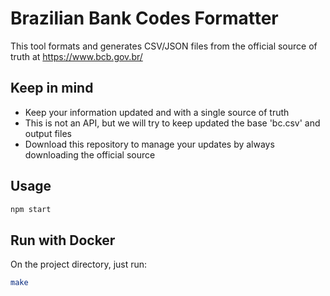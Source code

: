 # Brazilian Bank Codes Formatter

This tool formats and generates CSV/JSON files from the official source of truth at https://www.bcb.gov.br/

## Keep in mind

- Keep your information updated and with a single source of truth
- This is not an API, but we will try to keep updated the base 'bc.csv' and output files
- Download this repository to manage your updates by always downloading the official source

## Usage

```bash
npm start
```

## Run with Docker

On the project directory, just run:

```bash
make
```
